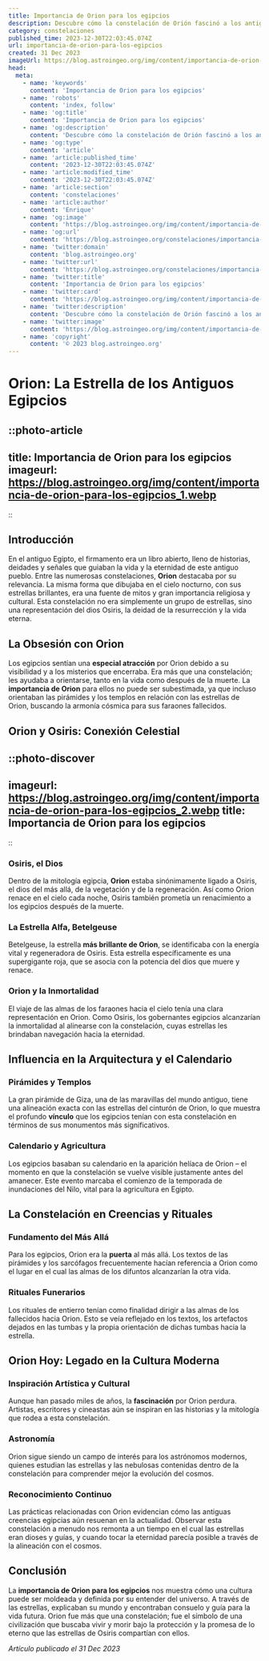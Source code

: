 ```yaml
---
title: Importancia de Orion para los egipcios
description: Descubre cómo la constelación de Orión fascinó a los antiguos egipcios, influenciando su mitología, arquitectura y ceremonias astronómicas.
category: constelaciones
published_time: 2023-12-30T22:03:45.074Z
url: importancia-de-orion-para-los-egipcios
created: 31 Dec 2023
imageUrl: https://blog.astroingeo.org/img/content/importancia-de-orion-para-los-egipcios_1.webp
head:
  meta:
    - name: 'keywords'
      content: 'Importancia de Orion para los egipcios'
    - name: 'robots'
      content: 'index, follow'
    - name: 'og:title'
      content: 'Importancia de Orion para los egipcios'
    - name: 'og:description'
      content: 'Descubre cómo la constelación de Orión fascinó a los antiguos egipcios, influenciando su mitología, arquitectura y ceremonias astronómicas.'
    - name: 'og:type'
      content: 'article'
    - name: 'article:published_time'
      content: '2023-12-30T22:03:45.074Z'
    - name: 'article:modified_time'
      content: '2023-12-30T22:03:45.074Z'
    - name: 'article:section'
      content: 'constelaciones'
    - name: 'article:author'
      content: 'Enrique'
    - name: 'og:image'
      content: 'https://blog.astroingeo.org/img/content/importancia-de-orion-para-los-egipcios_1.webp'
    - name: 'og:url'
      content: 'https://blog.astroingeo.org/constelaciones/importancia-de-orion-para-los-egipcios'
    - name: 'twitter:domain'
      content: 'blog.astroingeo.org'
    - name: 'twitter:url'
      content: 'https://blog.astroingeo.org/constelaciones/importancia-de-orion-para-los-egipcios'
    - name: 'twitter:title'
      content: 'Importancia de Orion para los egipcios'
    - name: 'twitter:card'
      content: 'https://blog.astroingeo.org/img/content/importancia-de-orion-para-los-egipcios_1.webp'
    - name: 'twitter:description'
      content: 'Descubre cómo la constelación de Orión fascinó a los antiguos egipcios, influenciando su mitología, arquitectura y ceremonias astronómicas.'
    - name: 'twitter:image'
      content: 'https://blog.astroingeo.org/img/content/importancia-de-orion-para-los-egipcios_1.webp'
    - name: 'copyright'
      content: '© 2023 blog.astroingeo.org'
---
```

# Orion: La Estrella de los Antiguos Egipcios

::photo-article
---
title: Importancia de Orion para los egipcios
imageurl: https://blog.astroingeo.org/img/content/importancia-de-orion-para-los-egipcios_1.webp
---
::

## Introducción

En el antiguo Egipto, el firmamento era un libro abierto, lleno de historias, deidades y señales que guiaban la vida y la eternidad de este antiguo pueblo. Entre las numerosas constelaciones, **Orion** destacaba por su relevancia. La misma forma que dibujaba en el cielo nocturno, con sus estrellas brillantes, era una fuente de mitos y gran importancia religiosa y cultural. Esta constelación no era simplemente un grupo de estrellas, sino una representación del dios Osiris, la deidad de la resurrección y la vida eterna.

## La Obsesión con Orion
Los egipcios sentían una **especial atracción** por Orion debido a su visibilidad y a los misterios que encerraba. Era más que una constelación; les ayudaba a orientarse, tanto en la vida como después de la muerte. La **importancia de Orion** para ellos no puede ser subestimada, ya que incluso orientaban las pirámides y los templos en relación con las estrellas de Orion, buscando la armonía cósmica para sus faraones fallecidos.

## Orion y Osiris: Conexión Celestial


::photo-discover
---
imageurl: https://blog.astroingeo.org/img/content/importancia-de-orion-para-los-egipcios_2.webp
title: Importancia de Orion para los egipcios
---
::

### Osiris, el Dios
Dentro de la mitología egipcia, **Orion** estaba sinónimamente ligado a Osiris, el dios del más allá, de la vegetación y de la regeneración. Así como Orion renace en el cielo cada noche, Osiris también prometía un renacimiento a los egipcios después de la muerte.

### La Estrella Alfa, Betelgeuse
Betelgeuse, la estrella **más brillante de Orion**, se identificaba con la energía vital y regeneradora de Osiris. Esta estrella específicamente es una supergigante roja, que se asocia con la potencia del dios que muere y renace.

### Orion y la Inmortalidad
El viaje de las almas de los faraones hacia el cielo tenía una clara representación en Orion. Como Osiris, los gobernantes egipcios alcanzarían la inmortalidad al alinearse con la constelación, cuyas estrellas les brindaban navegación hacia la eternidad.

## Influencia en la Arquitectura y el Calendario

### Pirámides y Templos
La gran pirámide de Giza, una de las maravillas del mundo antiguo, tiene una alineación exacta con las estrellas del cinturón de Orion, lo que muestra el profundo **vínculo** que los egipcios tenían con esta constelación en términos de sus monumentos más significativos.

### Calendario y Agricultura
Los egipcios basaban su calendario en la aparición helíaca de Orion – el momento en que la constelación se vuelve visible justamente antes del amanecer. Este evento marcaba el comienzo de la temporada de inundaciones del Nilo, vital para la agricultura en Egipto.

## La Constelación en Creencias y Rituales

### Fundamento del Más Allá
Para los egipcios, Orion era la **puerta** al más allá. Los textos de las pirámides y los sarcófagos frecuentemente hacían referencia a Orion como el lugar en el cual las almas de los difuntos alcanzarían la otra vida.

### Rituales Funerarios
Los rituales de entierro tenían como finalidad dirigir a las almas de los fallecidos hacia Orion. Esto se veía reflejado en los textos, los artefactos dejados en las tumbas y la propia orientación de dichas tumbas hacia la estrella.

## Orion Hoy: Legado en la Cultura Moderna

### Inspiración Artística y Cultural
Aunque han pasado miles de años, la **fascinación** por Orion perdura. Artistas, escritores y cineastas aún se inspiran en las historias y la mitología que rodea a esta constelación.

### Astronomía
Orion sigue siendo un campo de interés para los astrónomos modernos, quienes estudian las estrellas y las nebulosas contenidas dentro de la constelación para comprender mejor la evolución del cosmos.

### Reconocimiento Continuo
Las prácticas relacionadas con Orion evidencian cómo las antiguas creencias egipcias aún resuenan en la actualidad. Observar esta constelación a menudo nos remonta a un tiempo en el cual las estrellas eran dioses y guías, y cuando tocar la eternidad parecía posible a través de la alineación con el cosmos.

## Conclusión

La **importancia de Orion para los egipcios** nos muestra cómo una cultura puede ser moldeada y definida por su entender del universo. A través de las estrellas, explicaban su mundo y encontraban consuelo y guía para la vida futura. Orion fue más que una constelación; fue el símbolo de una civilización que buscaba vivir y morir bajo la protección y la promesa de lo eterno que las estrellas de Osiris compartían con ellos.

_Artículo publicado el 31 Dec 2023_